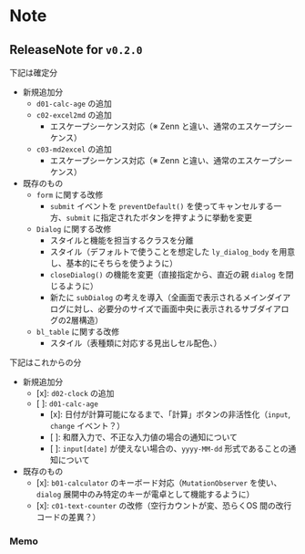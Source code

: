 # Note

## ReleaseNote for `v0.2.0`

下記は確定分

- 新規追加分
  - `d01-calc-age` の追加
  - `c02-excel2md` の追加
    - エスケープシーケンス対応（※ Zenn と違い、通常のエスケープシーケンス）
  - `c03-md2excel` の追加
    - エスケープシーケンス対応（※ Zenn と違い、通常のエスケープシーケンス）
- 既存のもの
  - `form` に関する改修
    - `submit` イベントを `preventDefault()` を使ってキャンセルする一方、`submit` に指定されたボタンを押すように挙動を変更
  - `Dialog` に関する改修
    - スタイルと機能を担当するクラスを分離
    - スタイル（デフォルトで使うことを想定した `ly_dialog_body` を用意し、基本的にそちらを使うように）
    - `closeDialog()` の機能を変更（直接指定から、直近の親 `dialog` を閉じるように）
    - 新たに `subDialog` の考えを導入（全画面で表示されるメインダイアログに対し、必要分のサイズで画面中央に表示されるサブダイアログの2層構造）
  - `bl_table` に関する改修
    - スタイル（表種類に対応する見出しセル配色、）

下記はこれからの分

- 新規追加分
  - [x]: `d02-clock` の追加
  - [ ]: `d01-calc-age`
    - [x]: 日付が計算可能になるまで、「計算」ボタンの非活性化（`input`, `change` イベント？）
    - [ ]: 和暦入力で、不正な入力値の場合の通知について
    - [ ]: `input[date]` が使えない場合の、`yyyy-MM-dd` 形式であることの通知について
- 既存のもの
  - [x]: `b01-calculator` のキーボード対応（`MutationObserver` を使い、`dialog` 展開中のみ特定のキーが電卓として機能するように）
  - [x]: `c01-text-counter` の改修（空行カウントが変、恐らくOS 間の改行コードの差異？）

### Memo
